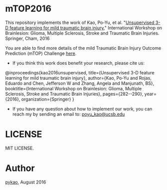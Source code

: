 # mTOP2016
This repository implements the work of Kao, Po-Yu, et al. "[Unsupervised 3-D feature learning for mild traumatic brain injury.](https://link.springer.com/chapter/10.1007/978-3-319-55524-9_26)" International Workshop on Brainlesion: Glioma, Multiple Sclerosis, Stroke and Traumatic Brain Injuries. Springer, Cham, 2016



You are able to find more details of the mild Traumatic Brain Injury Outcome Prediction (mTOP) Challenge [here](https://tbichallenge.wordpress.com/).


- If you think this work does benefit your research, please cite us:

@inproceedings{kao2016unsupervised,
  title={Unsupervised 3-D feature learning for mild traumatic brain injury},
  author={Kao, Po-Yu and Rojas, Eduardo and Chen, Jefferson W and Zhang, Angela and Manjunath, BS},
  booktitle={International Workshop on Brainlesion: Glioma, Multiple Sclerosis, Stroke and Traumatic Brain Injuries},
  pages={282--290},
  year={2016},
  organization={Springer}
}

- If you have any question about how to implement our work, you can reach my by sending an email to: poyu_kao@ucsb.edu

# LICENSE

MIT LICENSE.

# Author

[pykao](https://github.com/pykao/), August 2016
